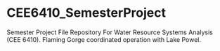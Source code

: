 # CEE6410_SemesterProject
Semester Project File Repository For Water Resource Systems Analysis (CEE 6410). Flaming Gorge coordinated operation with Lake Powel. 
